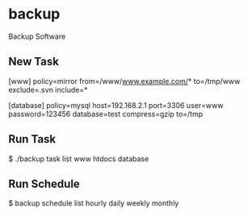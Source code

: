 backup
======

Backup Software

New Task
------
[www]
policy=mirror
from=/www/www.example.com/*
to=/tmp/www
exclude=.svn
include=*

[database]
policy=mysql
host=192.168.2.1
port=3306
user=www
password=123456
database=test
compress=gzip
to=/tmp

Run Task
------
$ ./backup task list
www
htdocs
database

Run Schedule
------
$ backup schedule list
hourly
daily
weekly
monthly


